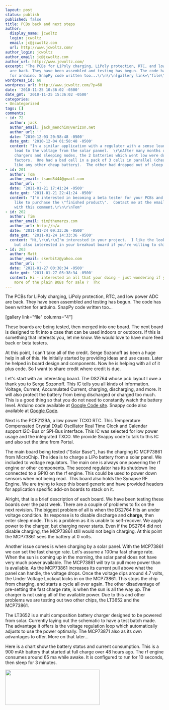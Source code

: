```yaml
---
layout: post
status: publish
published: false
title: PCBs back and next steps
author:
  display_name: jcwoltz
  login: jcwoltz
  email: jc@jcwoltz.com
  url: http://www.jcwoltz.com/
author_login: jcwoltz
author_email: jc@jcwoltz.com
author_url: http://www.jcwoltz.com/
excerpt: "The PCBs for LiPoly charging, LiPoly protection, RTC, and low power ADC
  are back. They have been assembled and testing has begun. The code has been written
  for arduino. SnapPy code written too...\r\n\r\n[gallery link=\"file\" columns=\"4\"]\r\n\r\n"
wordpress_id: 68
wordpress_url: http://www.jcwoltz.com/?p=68
date: '2010-11-25 10:36:02 -0500'
date_gmt: '2010-11-25 15:36:02 -0500'
categories:
- Uncategorized
tags: []
comments:
- id: 72
  author: jack
  author_email: jack_menchin@verizon.net
  author_url: ''
  date: '2010-12-03 20:58:48 -0500'
  date_gmt: '2010-12-04 01:58:48 -0500'
  content: "In a similar application with a regulator with a sense lead, I tied the
    lead to the voltage from the solar pannel.  \r\nAfter many months of using solar
    chargers and sleeping nodes, the 2 batteries which went low were due to other
    factors.  One had a bad cell in a pack of 3 cells in parallel (cheap Lipos are
    like any other cheap battery).  The other had dropped out of sleep cycle (snafu).\r\nJack"
- id: 201
  author: Tom
  author_email: tsand8444@gmail.com
  author_url: ''
  date: '2011-01-21 17:41:24 -0500'
  date_gmt: '2011-01-21 22:41:24 -0500'
  content: "I'm interested in becoming a beta tester for your PCBs and would ultimately
    like to purchase the \"finished product\".  Contact me at the email address submitted
    with this comment.\r\n\r\nTom"
- id: 202
  author: Tim
  author_email: tim@themarzs.com
  author_url: http://n/a
  date: '2011-01-24 09:33:36 -0500'
  date_gmt: '2011-01-24 14:33:36 -0500'
  content: "Hi,\r\n\r\nI'm interested in your project.  I like the look of this board,
    but also interested in your breakout board if you're willing to ship to Australia.\r\n\r\nTim"
- id: 203
  author: Matt
  author_email: skerbitz@yahoo.com
  author_url: ''
  date: '2011-01-27 00:38:34 -0500'
  date_gmt: '2011-01-27 05:38:34 -0500'
  content: Hi - interested in all that your doing - just wondering if you have any
    more of the plain BOBs for sale ?  Thx
---
```

<p>The PCBs for LiPoly charging, LiPoly protection, RTC, and low power ADC are back. They have been assembled and testing has begun. The code has been written for arduino. SnapPy code written too...</p>
<p>[gallery link="file" columns="4"]</p>
<p><a id="more"></a><a id="more-68"></a>These boards are being tested, then merged into one board. The next board is designed to fit into a case that can be used indoors or outdoors. If this is something that interests you, let me know. We would love to have more feed back or beta testers.</p>
<p>At this point, I can't take all of the credit. Serge Sozonoff as been a huge help in all of this. He initially started by providing ideas and use cases. Later he helped in board design and components. Now he is helping with all of it plus code. So I want to share credit where credit is due.</p>
<p>Let's start with an interesting board. The DS2764 whose pcb layout I owe a thank you to Serge Sozonoff. This IC tells you all kinds of information. Voltage, Current, Accumulated Current, charging, discharging, and more. It will also protect the battery from being discharged or charged too much. This is a good thing so that you do not need to constantly watch the battery level. Arduino code available at <a title="Arduino DS2764 Example" href="http://code.google.com/p/jctc-electronics/source/browse/trunk/Arduino/ds2764Test/ds2764Test.pde">Google Code site</a>. Snappy code also available at <a href="http://code.google.com/p/jctc-electronics/source/browse/#svn/trunk/SNAPpy">Google Code</a>.</p>
<p>Next is the PCF2129A, a low power TCXO RTC. This Temperature Compensated Crystal (Xtal) Oscillator Real Time Clock and Calendar support I2C-Bus or SPI-Bus interface. This IC was selected for low power usage and the integrated TXCO. We provide Snappy code to talk to this IC and also set the time from Portal.</p>
<p>The main board being tested ("Solar Base"), has the charging IC MCP73861 from MicroChip. The idea is to charge a LiPo battery from a solar panel. We included to voltage regulators. The main one is always one powering the rf engine or other components. The second regulator has its shutdown line connected to a GPIO on the rf engine. This could be used to power down sensors when not being read.  This board also holds the Synapse RF Engine. We are trying to keep this board generic and have provided headers for application specific add-on boards to stack on it.</p>
<p>Alright, that is a brief description of each board. We have been testing these boards over the past week. There are a couple of problems to fix on the next revision. The biggest problem of all is when the DS2764 hits an under voltage condition. Its response is to disable discharge and <strong>charge</strong>, then enter sleep mode. This is a problem as it is unable to self-recover. We apply power to the charger, but charging never starts. Even if the DS2764 did not disable charging, the MCP73861 still would not begin charging. At this point the MCP73861 sees the battery at 0 volts.</p>
<p>Another issue comes is when charging by a solar panel. With the MCP73861 we can set the fast charge rate. Let's assume a 100ma fast charge rate. When the sun is coming up in the morning, the solar panel does not have very much power available. The MCP73861 will try to pull more power than is available. As the MCP73861 increases its current pull above what the panel can handle, the voltage drops. Once the voltage dips around 4.7 volts, the Under Voltage Lockout kicks in on the MCP73861. This stops the chip from charging, and starts a cycle all over again. The other disadvantage of pre-setting the fast charge rate, is when the sun is all the way up. The charger is not using all of the available power. Due to this and other problems we are testing out two other chips, the LT3652 and the MCP73861.</p>
<p>The LT3652 is a multi composition battery charger designed to be powered from solar. Currently laying out the schematic to have a test batch made. The advantage it offers is the voltage regulation loop which automatically adjusts to use the power optimally. The MCP73871 also as its own advantages to offer. More on that later...</p>
<p>Here is a chart show the battery status and current consumption. This is a 900 mAh battery that started at full charge over 48 hours ago. The rf engine consumes around 65 ma while awake. It is configured to run for 10 seconds, then sleep for 3 minutes.</p>
<p><a href="http://www.jcwoltz.com/wp-content/uploads/2010/11/battchargemon-201011261327.png"><img class="size-medium wp-image-87 alignnone" title="battchargemon-201011261327" src="http://www.jcwoltz.com/wp-content/uploads/2010/11/battchargemon-201011261327-300x112.png" alt="" width="300" height="112" /></a></p>
